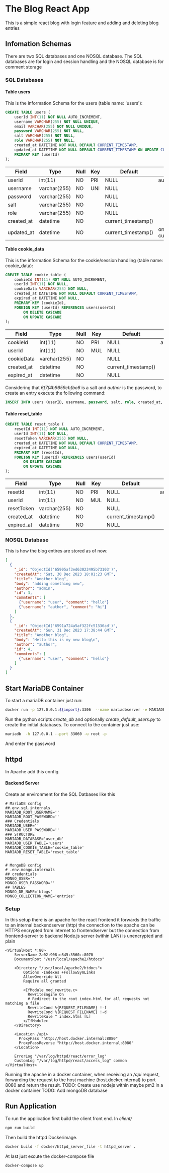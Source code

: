 # The Blog React App

This is a simple react blog with login feature and adding and deleting blog entries

## Infomation Schemas

There are two SQL databases and one NOSQL database. The SQL databases are for login and session handling and the NOSQL database is for comment storage

### SQL Databases

#### Table users
This is the information Schema for the users (table name: 'users'):
```SQL
CREATE TABLE users (
    userId INT(11) NOT NULL AUTO_INCREMENT,
    username VARCHAR(255) NOT NULL UNIQUE,
    email VARCHAR(255) NOT NULL UNIQUE,
    password VARCHAR(255) NOT NULL,
    salt VARCHAR(255) NOT NULL,
    role VARCHAR(255) NOT NULL,
    created_at DATETIME NOT NULL DEFAULT CURRENT_TIMESTAMP,
    updated_at DATETIME NOT NULL DEFAULT CURRENT_TIMESTAMP ON UPDATE CURRENT_TIMESTAMP,
    PRIMARY KEY (userId)
);
```


| Field      | Type         | Null | Key | Default             | Extra                         |
|------------|--------------|------|-----|---------------------|-------------------------------|
| userId     | int(11)      | NO   | PRI | NULL                | auto_increment                |
| username   | varchar(255) | NO   | UNI | NULL                |                               |
| password   | varchar(255) | NO   |     | NULL                |                               |
| salt       | varchar(255) | NO   |     | NULL                |                               |
| role       | varchar(255) | NO   |     | NULL                |                               |
| created_at | datetime     | NO   |     | current_timestamp() |                               |
| updated_at | datetime     | NO   |     | current_timestamp() | on update current_timestamp() |

#### Table cookie_data
This is the information Schema for the cookie/session handling (table name: cookie_data):

```SQL
CREATE TABLE cookie_table (
    cookieId INT(11) NOT NULL AUTO_INCREMENT,
    userId INT(11) NOT NULL,
    cookieData VARCHAR(255) NOT NULL,
    created_at DATETIME NOT NULL DEFAULT CURRENT_TIMESTAMP,
    expired_at DATETIME NOT NULL,
    PRIMARY KEY (cookieId),
    FOREIGN KEY (userId) REFERENCES users(userId)
        ON DELETE CASCADE
        ON UPDATE CASCADE
);
```

| Field      | Type         | Null | Key | Default             | Extra          |
|------------|--------------|------|-----|---------------------|----------------|
| cookieId   | int(11)      | NO   | PRI | NULL                | auto_increment |
| userId     | int(11)      | NO   | MUL | NULL                |                |
| cookieData | varchar(255) | NO   |     | NULL                |                |
| created_at | datetime     | NO   |     | current_timestamp() |                |
| expired_at | datetime     | NO   |     | NULL                |                |

Considering that _6f7f4b9659cbfbe6_ is a salt and _author_ is the password, to create an entry execute the following command:
``` SQL
INSERT INTO users (userID, username, password, salt, role, created_at, updated_at) VALUES (3, 'author', SHA2(CONCAT('author','6f7f4b9659cbfbe6'), 256), '6f7f4b9659cbfbe6', 'author', NOW(), NOW());
```

#### Table reset_table

``` SQL
CREATE TABLE reset_table (
    resetId INT(11) NOT NULL AUTO_INCREMENT,
    userId INT(11) NOT NULL,
    resetToken VARCHAR(255) NOT NULL,
    created_at DATETIME NOT NULL DEFAULT CURRENT_TIMESTAMP,
    expired_at DATETIME NOT NULL,
    PRIMARY KEY (resetId),
    FOREIGN KEY (userId) REFERENCES users(userId)
        ON DELETE CASCADE
        ON UPDATE CASCADE
);

```



| Field       | Type         | Null | Key | Default             | Extra          |
|-------------|--------------|------|-----|---------------------|----------------|
| resetId     | int(11)      | NO   | PRI | NULL                | auto_increment |
| userId      | int(11)      | NO   | MUL | NULL                |                |
| resetToken  | varchar(255) | NO   |     | NULL                |                |
| created_at  | datetime     | NO   |     | current_timestamp() |                |
| expired_at  | datetime     | NO   |     | NULL                |                |

### NOSQL Database
This is how the blog entires are stored as of now:
``` json
[
  {
    "_id": "ObjectId('65905af3ed63023495b73103')",
    "createdAt": "Sat, 30 Dec 2023 18:01:23 GMT",
    "title": "Another blog",
    "body": "adding something new",
    "author": "admin",
    "id": 3,
    "commtents": [
      {"username": "user", "comment": "hello"}
      {"username": "author", "comment": "hi"}
    ]
  },
  {
    "_id": "ObjectId('6591a724a5af322fc51330ad')",
    "createdAt": "Sun, 31 Dec 2023 17:38:44 GMT",
    "title": "Another blog",
    "body": "Hello this is my new blog\n",
    "author": "author",
    "id": 4,
    "commtents": [
      {"username": "user", "comment": "hello"}
    ]
  }
]
```

## Start MariaDB Container
To start a mariaDB container just run:
```bash
docker run -p 127.0.0.1:${inport}:3306  --name mariadbserver -e MARIADB_ROOT_PASSWORD=${passord} -d mariadb:latest
```
Run the python scripts _create\_db_ and optionally _create\_default\_users.py_ to create the initial databases.
To connect to the container just use:
```bash
mariadb  -h 127.0.0.1 --port 33060 -u root -p
```
And enter the password


## httpd
In Apache add this config
#### Backend Server
Create an environment for the SQL Datbases like this
```.env
# MariaDB config
##.env.sql.internals
MARIADB_ROOT_USERNAME=''
MARIADB_ROOT_PASSWORD=''
### Credentials
MARIADB_USER=''
MARIADB_USER_PASSWORD=''
### STRUCTURE
MARIADB_DATABASE='user_db'
MARIADB_USER_TABLE='users'
MARIADB_COOKIE_TABLE='cookie_table'
MARIADB_RESET_TABLE='reset_table'


# MongoDB config
# .env.mongo.internals
## credentials
MONGO_USER=''
MONGO_USER_PASSWORD=''
## TABLES
MONGO_DB_NAME='blogs'
MONGO_COLLECTION_NAME='entries'
```


### Setup

In this setup there is an apache for the react frontend it forwards the traffic to an internal backendserver (http) the connection to the apache can be HTTPS encrypted from internet to frontendserver but the connection from frontend-server to backend Node.js server (within LAN) is unencrypted and plain

```httpd
<VirtualHost *:80>
    ServerName 2a02:908:e845:3560::8070
    DocumentRoot "/usr/local/apache2/htdocs"
    
    <Directory "/usr/local/apache2/htdocs">
        Options -Indexes +FollowSymLinks
        AllowOverride All
        Require all granted
        
        <IfModule mod_rewrite.c>
		  RewriteEngine On
		  # Redirect to the root index.html for all requests not matching a file
		  RewriteCond %{REQUEST_FILENAME} !-f
		  RewriteCond %{REQUEST_FILENAME} !-d
		  RewriteRule ^ index.html [L]
		</IfModule>
    </Directory>

    <Location /api>
      ProxyPass "http://host.docker.internal:8080"
      ProxyPassReverse "http://host.docker.internal:8080"
    </Location>

    ErrorLog "/var/log/httpd/react/error_log"
    CustomLog "/var/log/httpd/react/access_log" common
</VirtualHost>
```
Running the apache in a docker container, when receiving an _/api_ request, forwarding the request to the host machine (host.docker.internal) to port 8080 and return the result. 
TODO: Create use nodejs within maybe pm2 in a docker container
TODO: Add mongoDB database

## Run Application

To run the application first build the client front end. In _client/_
```bash
npm run build
```
Then build the httpd Dockerimage.
```bash
docker build -f docker/httpd_server_file -t httpd_server .
```
At last just excute the docker-compose file
```bash
docker-compose up
```